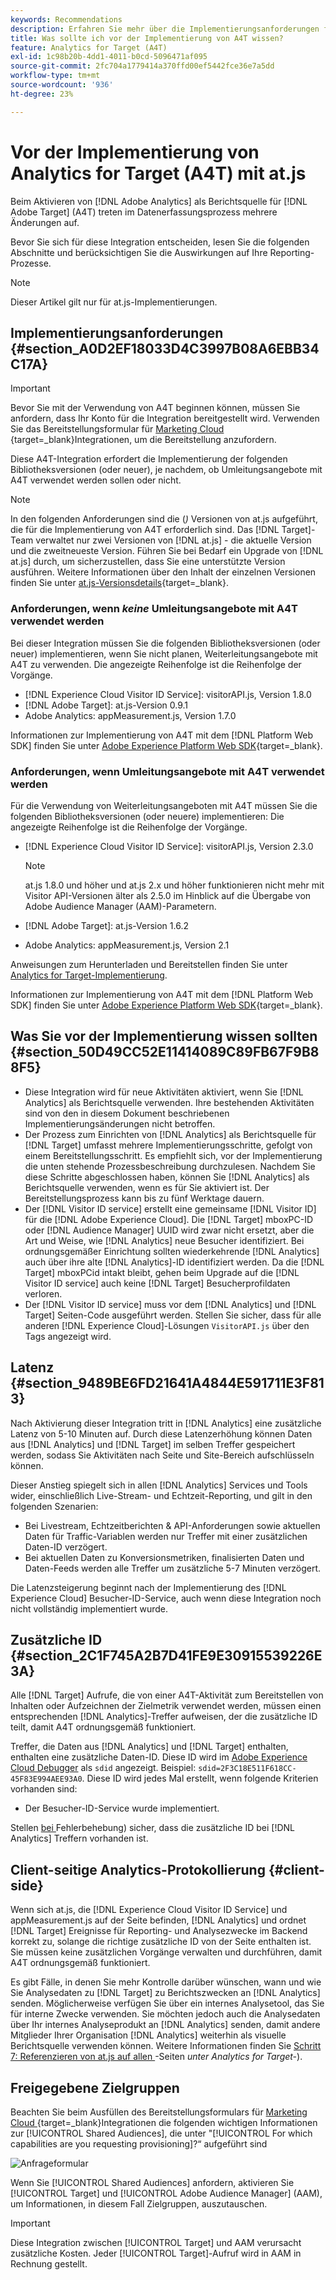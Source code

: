 ```yaml
---
keywords: Recommendations
description: Erfahren Sie mehr über die Implementierungsanforderungen für Analytics  [!DNL Target] A4T) und darüber, was Sie vor der Implementierung dieser Integration beachten sollten.
title: Was sollte ich vor der Implementierung von A4T wissen?
feature: Analytics for Target (A4T)
exl-id: 1c98b20b-4dd1-4011-b0cd-5096471af095
source-git-commit: 2fc704a1779414a370ffd00ef5442fce36e7a5dd
workflow-type: tm+mt
source-wordcount: '936'
ht-degree: 23%

---
```


# Vor der Implementierung von Analytics for Target (A4T) mit at.js

Beim Aktivieren von [!DNL Adobe Analytics] als Berichtsquelle für [!DNL Adobe Target] (A4T) treten im Datenerfassungsprozess mehrere Änderungen auf.

Bevor Sie sich für diese Integration entscheiden, lesen Sie die folgenden Abschnitte und berücksichtigen Sie die Auswirkungen auf Ihre Reporting-Prozesse.

>[!NOTE]
>
>Dieser Artikel gilt nur für at.js-Implementierungen.

## Implementierungsanforderungen {#section_A0D2EF18033D4C3997B08A6EBB34C17A}

>[!IMPORTANT]
>
>Bevor Sie mit der Verwendung von A4T beginnen können, müssen Sie anfordern, dass Ihr Konto für die Integration bereitgestellt wird. Verwenden Sie das Bereitstellungsformular für [Marketing Cloud ](https://survey.adobe.com/jfe/form/SV_ekBHTLSoP5Zki2y){target=_blank}Integrationen, um die Bereitstellung anzufordern.

Diese A4T-Integration erfordert die Implementierung der folgenden Bibliotheksversionen (oder neuer), je nachdem, ob Umleitungsangebote mit A4T verwendet werden sollen oder nicht.

>[!NOTE]
>
>In den folgenden Anforderungen sind die (*)* Versionen von at.js aufgeführt, die für die Implementierung von A4T erforderlich sind. Das [!DNL Target]-Team verwaltet nur zwei Versionen von [!DNL at.js] - die aktuelle Version und die zweitneueste Version. Führen Sie bei Bedarf ein Upgrade von [!DNL at.js] durch, um sicherzustellen, dass Sie eine unterstützte Version ausführen. Weitere Informationen über den Inhalt der einzelnen Versionen finden Sie unter [at.js-Versionsdetails](https://experienceleague.adobe.com/docs/target-dev/developer/client-side/at-js-implementation/target-atjs-versions.html?lang=de){target=_blank}.

### Anforderungen, wenn *keine* Umleitungsangebote mit A4T verwendet werden

Bei dieser Integration müssen Sie die folgenden Bibliotheksversionen (oder neuer) implementieren, wenn Sie nicht planen, Weiterleitungsangebote mit A4T zu verwenden. Die angezeigte Reihenfolge ist die Reihenfolge der Vorgänge.

* [!DNL Experience Cloud Visitor ID Service]: visitorAPI.js, Version 1.8.0
* [!DNL Adobe Target]: at.js-Version 0.9.1
* Adobe Analytics: appMeasurement.js, Version 1.7.0

Informationen zur Implementierung von A4T mit dem [!DNL Platform Web SDK] finden Sie unter [Adobe Experience Platform Web SDK](https://experienceleague.adobe.com/docs/target-dev/developer/client-side/aep-web-sdk.html?lang=de){target=_blank}.

### Anforderungen, wenn Umleitungsangebote mit A4T verwendet werden

Für die Verwendung von Weiterleitungsangeboten mit A4T müssen Sie die folgenden Bibliotheksversionen (oder neuere) implementieren: Die angezeigte Reihenfolge ist die Reihenfolge der Vorgänge.

* [!DNL Experience Cloud Visitor ID Service]: visitorAPI.js, Version 2.3.0

  >[!NOTE]
  >
  >at.js 1.8.0 und höher und at.js 2.x und höher funktionieren nicht mehr mit Visitor API-Versionen älter als 2.5.0 im Hinblick auf die Übergabe von Adobe Audience Manager (AAM)-Parametern.

* [!DNL Adobe Target]: at.js-Version 1.6.2

* Adobe Analytics: appMeasurement.js, Version 2.1

Anweisungen zum Herunterladen und Bereitstellen finden Sie unter [Analytics for Target-Implementierung](/help/main/c-integrating-target-with-mac/a4t/a4timplementation.md).

Informationen zur Implementierung von A4T mit dem [!DNL Platform Web SDK] finden Sie unter [Adobe Experience Platform Web SDK](https://experienceleague.adobe.com/docs/target-dev/developer/client-side/aep-web-sdk.html?lang=de){target=_blank}.

## Was Sie vor der Implementierung wissen sollten {#section_50D49CC52E11414089C89FB67F9B88F5}

* Diese Integration wird für neue Aktivitäten aktiviert, wenn Sie [!DNL Analytics] als Berichtsquelle verwenden. Ihre bestehenden Aktivitäten sind von den in diesem Dokument beschriebenen Implementierungsänderungen nicht betroffen.
* Der Prozess zum Einrichten von [!DNL Analytics] als Berichtsquelle für [!DNL Target] umfasst mehrere Implementierungsschritte, gefolgt von einem Bereitstellungsschritt. Es empfiehlt sich, vor der Implementierung die unten stehende Prozessbeschreibung durchzulesen. Nachdem Sie diese Schritte abgeschlossen haben, können Sie [!DNL Analytics] als Berichtsquelle verwenden, wenn es für Sie aktiviert ist. Der Bereitstellungsprozess kann bis zu fünf Werktage dauern.
* Der [!DNL Visitor ID service] erstellt eine gemeinsame [!DNL Visitor ID] für die [!DNL Adobe Experience Cloud]. Die [!DNL Target] mboxPC-ID oder [!DNL Audience Manager] UUID wird zwar nicht ersetzt, aber die Art und Weise, wie [!DNL Analytics] neue Besucher identifiziert. Bei ordnungsgemäßer Einrichtung sollten wiederkehrende [!DNL Analytics] auch über ihre alte [!DNL Analytics]-ID identifiziert werden. Da die [!DNL Target] mboxPCid intakt bleibt, gehen beim Upgrade auf die [!DNL Visitor ID service] auch keine [!DNL Target] Besucherprofildaten verloren.
* Der [!DNL Visitor ID service] muss vor dem [!DNL Analytics] und [!DNL Target] Seiten-Code ausgeführt werden. Stellen Sie sicher, dass für alle anderen [!DNL Experience Cloud]-Lösungen `VisitorAPI.js` über den Tags angezeigt wird.

## Latenz {#section_9489BE6FD21641A4844E591711E3F813}

Nach Aktivierung dieser Integration tritt in [!DNL Analytics] eine zusätzliche Latenz von 5-10 Minuten auf. Durch diese Latenzerhöhung können Daten aus [!DNL Analytics] und [!DNL Target] im selben Treffer gespeichert werden, sodass Sie Aktivitäten nach Seite und Site-Bereich aufschlüsseln können.

Dieser Anstieg spiegelt sich in allen [!DNL Analytics] Services und Tools wider, einschließlich Live-Stream- und Echtzeit-Reporting, und gilt in den folgenden Szenarien:

* Bei Livestream, Echtzeitberichten &amp; API-Anforderungen sowie aktuellen Daten für Traffic-Variablen werden nur Treffer mit einer zusätzlichen Daten-ID verzögert.
* Bei aktuellen Daten zu Konversionsmetriken, finalisierten Daten und Daten-Feeds werden alle Treffer um zusätzliche 5-7 Minuten verzögert.

Die Latenzsteigerung beginnt nach der Implementierung des [!DNL Experience Cloud] Besucher-ID-Service, auch wenn diese Integration noch nicht vollständig implementiert wurde.

## Zusätzliche ID  {#section_2C1F745A2B7D41FE9E30915539226E3A}

Alle [!DNL Target] Aufrufe, die von einer A4T-Aktivität zum Bereitstellen von Inhalten oder Aufzeichnen der Zielmetrik verwendet werden, müssen einen entsprechenden [!DNL Analytics]-Treffer aufweisen, der die zusätzliche ID teilt, damit A4T ordnungsgemäß funktioniert.

Treffer, die Daten aus [!DNL Analytics] und [!DNL Target] enthalten, enthalten eine zusätzliche Daten-ID. Diese ID wird im [Adobe Experience Cloud Debugger](https://experienceleague.adobe.com/docs/debugger/using/experience-cloud-debugger.html?lang=de) als `sdid` angezeigt. Beispiel: `sdid=2F3C18E511F618CC-45F83E994AEE93A0`. Diese ID wird jedes Mal erstellt, wenn folgende Kriterien vorhanden sind:

* Der Besucher-ID-Service wurde implementiert.

Stellen [ bei ](/help/main/c-integrating-target-with-mac/a4t/c-a4t-troubleshooting/a4t-troubleshooting.md)Fehlerbehebung) sicher, dass die zusätzliche ID bei [!DNL Analytics] Treffern vorhanden ist.

## Client-seitige Analytics-Protokollierung {#client-side}

Wenn sich at.js, die [!DNL Experience Cloud Visitor ID Service] und appMeasurement.js auf der Seite befinden, [!DNL Analytics] und ordnet [!DNL Target] Ereignisse für Reporting- und Analysezwecke im Backend korrekt zu, solange die richtige zusätzliche ID von der Seite enthalten ist. Sie müssen keine zusätzlichen Vorgänge verwalten und durchführen, damit A4T ordnungsgemäß funktioniert.

Es gibt Fälle, in denen Sie mehr Kontrolle darüber wünschen, wann und wie Sie Analysedaten zu [!DNL Target] zu Berichtszwecken an [!DNL Analytics] senden. Möglicherweise verfügen Sie über ein internes Analysetool, das Sie für interne Zwecke verwenden. Sie möchten jedoch auch die Analysedaten über Ihr internes Analyseprodukt an [!DNL Analytics] senden, damit andere Mitglieder Ihrer Organisation [!DNL Analytics] weiterhin als visuelle Berichtsquelle verwenden können. Weitere Informationen finden Sie [Schritt 7: Referenzieren von at.js auf allen ](/help/main/c-integrating-target-with-mac/a4t/a4timplementation.md#step7)-Seiten *unter Analytics for Target-*).

## Freigegebene Zielgruppen

Beachten Sie beim Ausfüllen des Bereitstellungsformulars für [Marketing Cloud ](https://survey.adobe.com/jfe/form/SV_ekBHTLSoP5Zki2y){target=_blank}Integrationen die folgenden wichtigen Informationen zur [!UICONTROL Shared Audiences], die unter &quot;[!UICONTROL For which capabilities are you requesting provisioning]?“ aufgeführt sind

![Anfrageformular](/help/main/c-integrating-target-with-mac/a4t/assets/request-form.png)

Wenn Sie [!UICONTROL Shared Audiences] anfordern, aktivieren Sie [!UICONTROL Target] und [!UICONTROL Adobe Audience Manager] (AAM), um Informationen, in diesem Fall Zielgruppen, auszutauschen.

>[!IMPORTANT]
>
>Diese Integration zwischen [!UICONTROL Target] und AAM verursacht zusätzliche Kosten. Jeder [!UICONTROL Target]-Aufruf wird in AAM in Rechnung gestellt.
